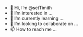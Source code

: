 - 👋 Hi, I’m @setTimith
- 👀 I’m interested in ...
- 🌱 I’m currently learning ...
- 💞️ I’m looking to collaborate on ...
- 📫 How to reach me ...


